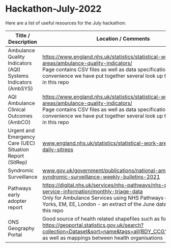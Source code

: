 # Hackathon-July-2022
Here are a list of useful resources for the July hackathon:

|Title / Description|Location / Comments|
|---|---|
|Ambulance Quality Indicators (AQI) Systems Indicators (AmbSYS)|https://www.england.nhs.uk/statistics/statistical-work-areas/ambulance-quality-indicators/<br>Page contains CSV files as well as data specification - for convenience we have put together several look up tables available in this repo|
|AQI Ambulance Clinical Outcomes (AmbCO)|https://www.england.nhs.uk/statistics/statistical-work-areas/ambulance-quality-indicators/<br>Page contains CSV files as well as data specification - for convenience we have put together several look up tables available in this repo|
|Urgent and Emergency Care (UEC) Situation Report (SitRep)|www.england.nhs.uk/statistics/statistical-work-areas/winter-daily-sitreps|
|Syndromic Surveillance|www.gov.uk/government/publications/national-ambulance-syndromic-surveillance-weekly-bulletins-2021|
|Pathways early adopter report|https://digital.nhs.uk/services/nhs-pathways/nhs-pathways-service-information/monthly-triage-data<br>Only for Ambulance Services using NHS Pathways – so not NW, Yorks, EM, EE, London - an extract of the June data is available in this repo|
|ONS Geography Portal|Good source of health related shapefiles such as for CCGs https://geoportal.statistics.gov.uk/search?collection=Dataset&sort=name&tags=all(BDY_CCG%2CAPR_2021) as well as mappings between health organisations|


